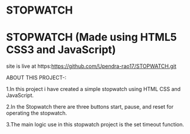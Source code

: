 # STOPWATCH
# STOPWATCH (Made using HTML5 CSS3 and JavaScript)
site is live at https:https://github.com/Upendra-rao17/STOPWATCH.git

ABOUT THIS PROJECT-:

1.In this project i have created a simple stopwatch using HTML CSS and JavaScript.

2.In the Stopwatch there are three buttons start, pause, and reset for operating the stopwatch.

3.The main logic use in this stopwatch project is the set timeout function.
